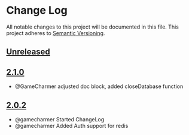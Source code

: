 # Change Log
All notable changes to this project will be documented in this file.
This project adheres to [Semantic Versioning](http://semver.org/).

## [Unreleased](https://gitlab.konghack.com/GCWorld/Common)



## [2.1.0](https://gitlab.konghack.com/GCWorld/Common/compare/2.0.2...2.1.0)
 - @GameCharmer adjusted doc block, added closeDatabase function


## [2.0.2](https://gitlab.konghack.com/GCWorld/Common/compare/2.0.1...2.0.2)
 - @gamecharmer Started ChangeLog
 - @gamecharmer Added Auth support for redis
